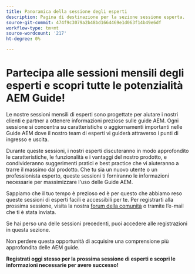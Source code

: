 ```yaml
---
title: Panoramica della sessione degli esperti
description: Pagina di destinazione per la sezione sessione esperta.
source-git-commit: 474f9c3079a2b48bd1664469e1d063f14b49e6df
workflow-type: tm+mt
source-wordcount: '217'
ht-degree: 0%

---
```


# Partecipa alle sessioni mensili degli esperti e scopri tutte le potenzialità AEM Guide!

Le nostre sessioni mensili di esperti sono progettate per aiutare i nostri clienti e partner a ottenere informazioni preziose sulle guide AEM. Ogni sessione si concentra su caratteristiche o aggiornamenti importanti nelle Guide AEM dove il nostro team di esperti vi guiderà attraverso i punti di ingresso e uscita.

Durante queste sessioni, i nostri esperti discuteranno in modo approfondito le caratteristiche, le funzionalità e i vantaggi del nostro prodotto, e condivideranno suggerimenti pratici e best practice che vi aiuteranno a trarre il massimo dal prodotto. Che tu sia un nuovo utente o un professionista esperto, queste sessioni ti forniranno le informazioni necessarie per massimizzare l&#39;uso delle Guide AEM.

Sappiamo che il tuo tempo è prezioso ed è per questo che abbiamo reso queste sessioni di esperti facili e accessibili per te. Per registrarti alla prossima sessione, visita la nostra [forum della comunità](https://experienceleaguecommunities.adobe.com/t5/experience-manager-guides/ct-p/aem-xml-documentation) o tramite l’e-mail che ti è stata inviata.

Se hai perso una delle sessioni precedenti, puoi accedere alle registrazioni in questa sezione.

Non perdere questa opportunità di acquisire una comprensione più approfondita delle AEM guide.

**Registrati oggi stesso per la prossima sessione di esperti e scopri le informazioni necessarie per avere successo!**